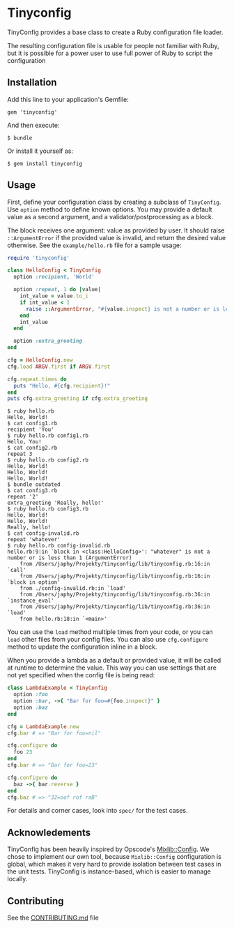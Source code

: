# Tinyconfig

TinyConfig provides a base class to create a Ruby configuration file
loader.

The resulting configuration file is usable for people not familiar
with Ruby, but it is possible for a power user to use full power of
Ruby to script the configuration

## Installation

Add this line to your application's Gemfile:

    gem 'tinyconfig'

And then execute:

    $ bundle

Or install it yourself as:

    $ gem install tinyconfig

## Usage

First, define your configuration class by creating a subclass of
`TinyConfig`. Use `option` method to define known options. You may
provide a default value as a second argument, and a
validator/postprocessing as a block.

The block receives one argument: value as provided by user. It should
raise `::ArgumentError` if the provided value is invalid, and return
the desired value otherwise. See the `example/hello.rb` file for a
sample usage:

```ruby
require 'tinyconfig'

class HelloConfig < TinyConfig
  option :recipient, 'World'

  option :repeat, 1 do |value|
    int_value = value.to_i
    if int_value < 1
      raise ::ArgumentError, "#{value.inspect} is not a number or is less than 1"
    end
    int_value
  end

  option :extra_greeting
end

cfg = HelloConfig.new
cfg.load ARGV.first if ARGV.first

cfg.repeat.times do
  puts "Hello, #{cfg.recipient}!"
end
puts cfg.extra_greeting if cfg.extra_greeting
```

```
$ ruby hello.rb
Hello, World!
$ cat config1.rb
recipient 'You'
$ ruby hello.rb config1.rb
Hello, You!
$ cat config2.rb
repeat 3
$ ruby hello.rb config2.rb
Hello, World!
Hello, World!
Hello, World!
$ bundle outdated
$ cat config3.rb
repeat '2'
extra_greeting 'Really, hello!'
$ ruby hello.rb config3.rb
Hello, World!
Hello, World!
Really, hello!
$ cat config-invalid.rb
repeat 'whatever'
$ ruby hello.rb config-invalid.rb
hello.rb:9:in `block in <class:HelloConfig>': "whatever" is not a number or is less than 1 (ArgumentError)
	from /Users/japhy/Projekty/tinyconfig/lib/tinyconfig.rb:16:in `call'
	from /Users/japhy/Projekty/tinyconfig/lib/tinyconfig.rb:16:in `block in option'
	from ./config-invalid.rb:in `load'
	from /Users/japhy/Projekty/tinyconfig/lib/tinyconfig.rb:36:in `instance_eval'
	from /Users/japhy/Projekty/tinyconfig/lib/tinyconfig.rb:36:in `load'
	from hello.rb:18:in `<main>'
```

You can use the `load` method multiple times from your code, or you
can `load` other files from your config files. You can also use
`cfg.configure` method to update the configuration inline in a block.

When you provide a lambda as a default or provided value, it will be
called at runtime to determine the value. This way you can use
settings that are not yet specified when the config file is being
read:

```ruby
class LambdaExample < TinyConfig
  option :foo
  option :bar, ->{ "Bar for foo=#{foo.inspect}" }
  option :baz
end

cfg = LambdaExample.new
cfg.bar # => "Bar for foo=nil"

cfg.configure do
  foo 23
end
cfg.bar # => "Bar for foo=23"

cfg.configure do
  baz ->{ bar.reverse }
end
cfg.baz # => "32=oof rof raB"
```

For details and corner cases, look into `spec/` for the test cases.

## Acknowledements

TinyConfig has been heavily inspired by Opscode's
[Mixlib::Config](https://github.com/opscode/mixlib-config). We chose
to implement our own tool, because `Mixlib::Config` configuration is
global, which makes it very hard to provide isolation between test
cases in the unit tests. TinyConfig is instance-based, which is easier
to manage locally.

## Contributing

See the [CONTRIBUTING.md](CONTRIBUTING.md) file

